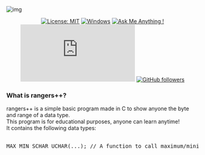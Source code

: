 ![img](https://i.postimg.cc/8PJsgn2J/rangers.png)

<div align="center">
  
[![License: MIT](https://img.shields.io/badge/License-MIT-yellow.svg)](https://opensource.org/licenses/MIT)
[![Windows](https://svgshare.com/i/ZhY.svg)](https://svgshare.com/i/ZhY.svg)
[![Ask Me Anything !](https://img.shields.io/badge/Ask%20me-anything-1abc9c.svg)](https://github.com/sysnojo)
[![GitHub commits](https://badgen.net/github/commits/Naereen/Strapdown.js)]()
[![GitHub followers](https://img.shields.io/github/followers/Naereen.svg?style=social&label=Follow&maxAge=2592000)](https://github.com/sysnojo?tab=followers)

</div>


<h3>What is rangers++?</h3>
rangers++ is a simple basic program made in C to show anyone the byte and range of
a data type.<br>This program is for educational purposes, anyone can learn anytime!<br> It contains the following data types: <br><br>
<pre>
MAX_MIN_SCHAR_UCHAR(...); // A function to call maximum/minimum of a signed & unsigned char
</pre>

